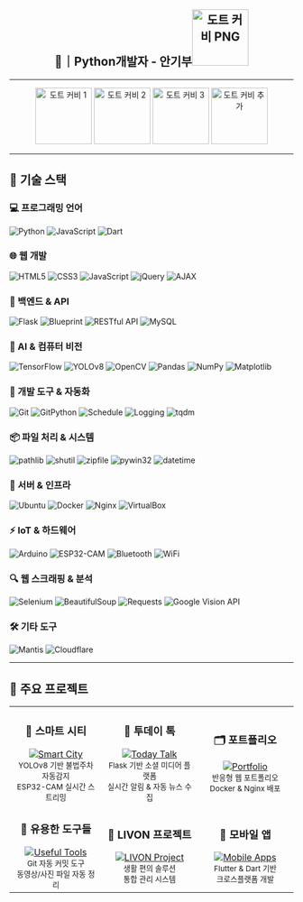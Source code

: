 ## <div align="center">🐍｜Python개발자 - 안기부<img src="https://www.spriters-resource.com/resources/sheet_icons/143/146377.png?updated=1609165515" alt="도트 커비 PNG" width="100"/></div>

---

<div align="center">
  <img src="https://www.spriters-resource.com/resources/sheet_icons/198/200858.gif?updated=1688787145" alt="도트 커비 1" width="100"/>
  <img src="https://www.spriters-resource.com/resources/sheet_icons/195/197726.gif?updated=1684173595" alt="도트 커비 2" width="100"/>
  <img src="https://www.spriters-resource.com/resources/sheet_icons/238/241062.gif?updated=1728837189" alt="도트 커비 3" width="100"/>
  <img src="https://www.spriters-resource.com/resources/sheet_icons/190/192991.gif?updated=1677970951" alt="도트 커비 추가" width="100"/>
</div>

---

## 🌿 기술 스택

### 💻 프로그래밍 언어
![Python](https://img.shields.io/badge/-Python-3776AB?style=flat&logo=Python&logoColor=white)
![JavaScript](https://img.shields.io/badge/-JavaScript-F7DF1E?style=flat&logo=JavaScript&logoColor=black)
![Dart](https://img.shields.io/badge/-Dart-0175C2?style=flat&logo=Dart&logoColor=white)

### 🌐 웹 개발
![HTML5](https://img.shields.io/badge/-HTML5-E34F26?style=flat&logo=HTML5&logoColor=white)
![CSS3](https://img.shields.io/badge/-CSS3-1572B6?style=flat&logo=CSS3&logoColor=white)
![JavaScript](https://img.shields.io/badge/-JavaScript-F7DF1E?style=flat&logo=JavaScript&logoColor=black)
![jQuery](https://img.shields.io/badge/-jQuery-0769AD?style=flat&logo=jquery&logoColor=white)
![AJAX](https://img.shields.io/badge/-AJAX-005571?style=flat&logo=javascript&logoColor=white)

### 🧩 백엔드 & API
![Flask](https://img.shields.io/badge/-Flask-000000?style=flat&logo=Flask)
![Blueprint](https://img.shields.io/badge/-Blueprint-1A237E?style=flat&logo=flask&logoColor=white)
![RESTful API](https://img.shields.io/badge/-RESTful_API-009688?style=flat&logo=fastapi&logoColor=white)
![MySQL](https://img.shields.io/badge/-MySQL-4479A1?style=flat&logo=MySQL&logoColor=white)

### 🤖 AI & 컴퓨터 비전
![TensorFlow](https://img.shields.io/badge/-TensorFlow-FF6F00?style=flat&logo=TensorFlow&logoColor=white)
![YOLOv8](https://img.shields.io/badge/-YOLOv8-00BFFF?style=flat&logo=YOLO&logoColor=white)
![OpenCV](https://img.shields.io/badge/-OpenCV-5C3EE8?style=flat&logo=OpenCV&logoColor=white)
![Pandas](https://img.shields.io/badge/-Pandas-150458?style=flat&logo=pandas)
![NumPy](https://img.shields.io/badge/-NumPy-013243?style=flat&logo=numpy)
![Matplotlib](https://img.shields.io/badge/-Matplotlib-11557C?style=flat&logo=python&logoColor=white)

### 🔧 개발 도구 & 자동화
![Git](https://img.shields.io/badge/-Git-F05032?style=flat&logo=git&logoColor=white)
![GitPython](https://img.shields.io/badge/-GitPython-6D4C41?style=flat&logo=git&logoColor=white)
![Schedule](https://img.shields.io/badge/-Schedule-558B2F?style=flat&logo=clockify&logoColor=white)
![Logging](https://img.shields.io/badge/-Logging-33691E?style=flat&logo=files&logoColor=white)
![tqdm](https://img.shields.io/badge/-tqdm-C62828?style=flat&logo=progress&logoColor=white)

### 📦 파일 처리 & 시스템
![pathlib](https://img.shields.io/badge/-pathlib-9370DB?style=flat&logo=python&logoColor=white)
![shutil](https://img.shields.io/badge/-shutil-FF5722?style=flat&logo=files&logoColor=white)
![zipfile](https://img.shields.io/badge/-zipfile-795548?style=flat&logo=zip&logoColor=white)
![pywin32](https://img.shields.io/badge/-pywin32-0D47A1?style=flat&logo=windows&logoColor=white)
![datetime](https://img.shields.io/badge/-datetime-004D40?style=flat&logo=calendar&logoColor=white)

### 💾 서버 & 인프라
![Ubuntu](https://img.shields.io/badge/-Ubuntu-E95420?style=flat&logo=Ubuntu&logoColor=white)
![Docker](https://img.shields.io/badge/-Docker-2496ED?style=flat&logo=Docker&logoColor=white)
![Nginx](https://img.shields.io/badge/-Nginx-009639?style=flat&logo=nginx&logoColor=white)
![VirtualBox](https://img.shields.io/badge/-VirtualBox-183A61?style=flat&logo=virtualbox&logoColor=white)

### ⚡ IoT & 하드웨어
![Arduino](https://img.shields.io/badge/-Arduino-00979D?style=flat&logo=Arduino&logoColor=white)
![ESP32-CAM](https://img.shields.io/badge/-ESP32_CAM-C2185B?style=flat&logo=espressif&logoColor=white)
![Bluetooth](https://img.shields.io/badge/-Bluetooth-0082FC?style=flat&logo=bluetooth&logoColor=white)
![WiFi](https://img.shields.io/badge/-WiFi-00A1C9?style=flat&logo=wifi&logoColor=white)

### 🔍 웹 스크래핑 & 분석
![Selenium](https://img.shields.io/badge/-Selenium-43B02A?style=flat&logo=selenium&logoColor=white)
![BeautifulSoup](https://img.shields.io/badge/-BeautifulSoup-4B8BBE?style=flat&logo=python&logoColor=white)
![Requests](https://img.shields.io/badge/-Requests-2D8CFF?style=flat&logo=python&logoColor=white)
![Google Vision API](https://img.shields.io/badge/-Google_Vision_API-4285F4?style=flat&logo=google-cloud&logoColor=white)

### 🛠️ 기타 도구
![Mantis](https://img.shields.io/badge/-Mantis-E87C09?style=flat&logo=bugatti&logoColor=white)
![Cloudflare](https://img.shields.io/badge/-Cloudflare-F38020?style=flat&logo=cloudflare&logoColor=white)

---

## 🎋 주요 프로젝트

<div align="center">
  <table>
    <tr>
      <td align="center" width="300">
        <h3>🚨 스마트 시티</h3>
        <a href="https://github.com/ANGIBU/smart_city">
          <img src="https://img.shields.io/badge/Smart_City-FF6B6B?style=for-the-badge&logo=smart-city&logoColor=white" alt="Smart City"/>
        </a>
        <br>
        <sub>YOLOv8 기반 불법주차 자동감지<br>ESP32-CAM 실시간 스트리밍</sub>
      </td>
      <td align="center" width="300">
        <h3>💬 투데이 톡</h3>
        <a href="https://github.com/ANGIBU/today_talk">
          <img src="https://img.shields.io/badge/Today_Talk-4ECDC4?style=for-the-badge&logo=chat&logoColor=white" alt="Today Talk"/>
        </a>
        <br>
        <sub>Flask 기반 소셜 미디어 플랫폼<br>실시간 알림 & 자동 뉴스 수집</sub>
      </td>
      <td align="center" width="300">
        <h3>🗂️ 포트폴리오</h3>
        <a href="https://github.com/ANGIBU/portfolio">
          <img src="https://img.shields.io/badge/Portfolio-45B7D1?style=for-the-badge&logo=web&logoColor=white" alt="Portfolio"/>
        </a>
        <br>
        <sub>반응형 웹 포트폴리오<br>Docker & Nginx 배포</sub>
      </td>
    </tr>
    <tr>
      <td align="center" width="300">
        <h3>🔧 유용한 도구들</h3>
        <a href="https://github.com/ANGIBU/Useful_tools">
          <img src="https://img.shields.io/badge/Useful_Tools-2E8B57?style=for-the-badge&logo=tools&logoColor=white" alt="Useful Tools"/>
        </a>
        <br>
        <sub>Git 자동 커밋 도구<br>동영상/사진 파일 자동 정리</sub>
      </td>
      <td align="center" width="300">
        <h3>🌱 LIVON 프로젝트</h3>
        <a href="https://github.com/ANGIBU/LIVON_Project">
          <img src="https://img.shields.io/badge/LIVON_Project-96CEB4?style=for-the-badge&logo=project&logoColor=white" alt="LIVON Project"/>
        </a>
        <br>
        <sub>생활 편의 솔루션<br>통합 관리 시스템</sub>
      </td>
      <td align="center" width="300">
        <h3>📱 모바일 앱</h3>
        <a href="#">
          <img src="https://img.shields.io/badge/Mobile_Apps-FF9F43?style=for-the-badge&logo=mobile&logoColor=white" alt="Mobile Apps"/>
        </a>
        <br>
        <sub>Flutter & Dart 기반<br>크로스플랫폼 개발</sub>
      </td>
    </tr>
  </table>
